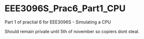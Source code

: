 # EEE3096S_Prac6_Part1_CPU
Part 1 of practial 6 for EEE3096S - Simulating a CPU

Should remain private until 5th of november so copiers dont steal.
